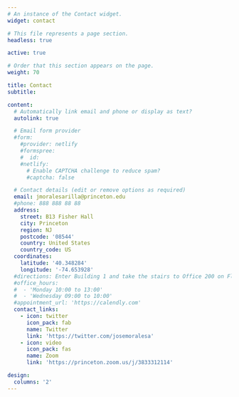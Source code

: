 ```yaml
---
# An instance of the Contact widget.
widget: contact

# This file represents a page section.
headless: true

active: true

# Order that this section appears on the page.
weight: 70

title: Contact
subtitle:

content:
  # Automatically link email and phone or display as text?
  autolink: true

  # Email form provider
  #form:
    #provider: netlify
    #formspree:
    #  id:
    #netlify:
      # Enable CAPTCHA challenge to reduce spam?
      #captcha: false

  # Contact details (edit or remove options as required)
  email: jmoralesarilla@princeton.edu
  #phone: 888 888 88 88
  address:
    street: B13 Fisher Hall 
    city: Princeton
    region: NJ
    postcode: '08544'
    country: United States
    country_code: US
  coordinates:
    latitude: '40.348284'
    longitude: '-74.653928'
  #directions: Enter Building 1 and take the stairs to Office 200 on Floor 2
  #office_hours:
  #  - 'Monday 10:00 to 13:00'
  #  - 'Wednesday 09:00 to 10:00'
  #appointment_url: 'https://calendly.com'
  contact_links:
    - icon: twitter
      icon_pack: fab
      name: Twitter
      link: 'https://twitter.com/josemoralesa'
    - icon: video
      icon_pack: fas
      name: Zoom
      link: 'https://princeton.zoom.us/j/3833312114'

design:
  columns: '2'
---
```

